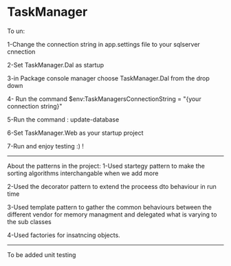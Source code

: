 # TaskManager

To un:

1-Change the connection string in app.settings file to your sqlserver cnnection 

2-Set TaskManager.Dal as startup 

3-in Package console manager choose TaskManager.Dal from the drop down

4- Run the command $env:TaskManagersConnectionString  = "{your connection string}"

5-Run the command : update-database

6-Set TaskManager.Web as your startup project

7-Run and enjoy testing :) !

**************************************************************************************************************

About the patterns in the project:
1-Used startegy pattern to make the sorting algorithms interchangable when we add more

2-Used the decorator pattern to extend the proceess dto behaviour in run time 

3-Used template pattern to gather the common behaviours between the different vendor for memory managment and delegated what is varying to the sub classes

4-Used factories for insatncing objects.
**************************************************************************************************************

To be added unit testing
